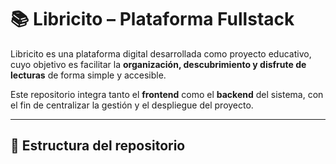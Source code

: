 # 📚 Libricito – Plataforma Fullstack

Libricito es una plataforma digital desarrollada como proyecto educativo, cuyo objetivo es facilitar la **organización, descubrimiento y disfrute de lecturas** de forma simple y accesible.  

Este repositorio integra tanto el **frontend** como el **backend** del sistema, con el fin de centralizar la gestión y el despliegue del proyecto.

---

## 📂 Estructura del repositorio

